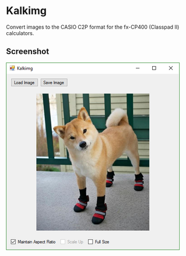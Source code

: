 # Kalkimg
Convert images to the CASIO C2P format for the fx-CP400 (Classpad II) calculators.

## Screenshot
![Screenshot of Kalkimg](img/screenshot.png)
